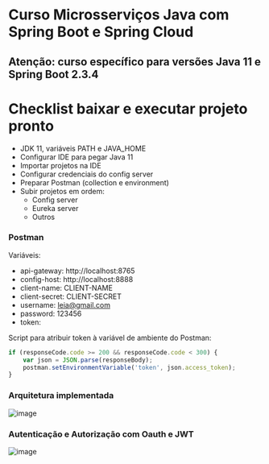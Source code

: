 # Curso Microsserviços Java com Spring Boot e Spring Cloud

## Atenção: curso específico para versões Java 11 e Spring Boot 2.3.4

# Checklist baixar e executar projeto pronto

- JDK 11, variáveis PATH e JAVA_HOME
- Configurar IDE para pegar Java 11
- Importar projetos na IDE
- Configurar credenciais do config server
- Preparar Postman (collection e environment)
- Subir projetos em ordem:
  - Config server
  - Eureka server
  - Outros

### Postman 

Variáveis:
- api-gateway: http://localhost:8765
- config-host: http://localhost:8888
- client-name: CLIENT-NAME
- client-secret: CLIENT-SECRET
- username: leia@gmail.com
- password: 123456
- token: 

Script para atribuir token à variável de ambiente do Postman:
```js
if (responseCode.code >= 200 && responseCode.code < 300) {
    var json = JSON.parse(responseBody);
    postman.setEnvironmentVariable('token', json.access_token);
}
```
### Arquitetura implementada
![image](https://github.com/gsoaresdz/ms-course/assets/69989654/e875ee4e-266a-4992-8739-47bcc33c8b82)

### Autenticação e Autorização com Oauth e JWT
![image](https://github.com/gsoaresdz/ms-course/assets/69989654/b67f2d9a-6d1f-4cd2-a118-75068ba813a9)



